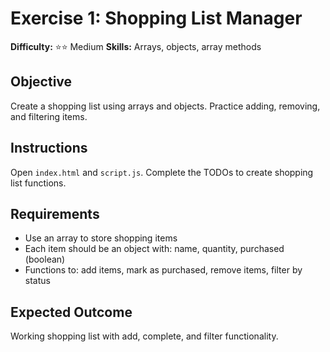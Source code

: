 # Exercise 1: Shopping List Manager

**Difficulty:** ⭐⭐ Medium
**Skills:** Arrays, objects, array methods

## Objective
Create a shopping list using arrays and objects. Practice adding, removing, and filtering items.

## Instructions
Open `index.html` and `script.js`. Complete the TODOs to create shopping list functions.

## Requirements
- Use an array to store shopping items
- Each item should be an object with: name, quantity, purchased (boolean)
- Functions to: add items, mark as purchased, remove items, filter by status

## Expected Outcome
Working shopping list with add, complete, and filter functionality.

